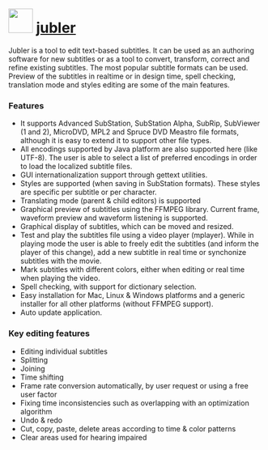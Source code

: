 # <img src="https://cdn.jsdelivr.net/gh/chocolatey-community/chocolatey-coreteampackages@a8fa14d8c3ca49fd8bd8f856d9091b1a9103ada1/icons/jubler.png" width="48" height="48"/> [jubler](https://chocolatey.org/packages/jubler)


Jubler is a tool to edit text-based subtitles. It can be used as an authoring software for new subtitles or as a tool to convert, transform, correct and refine existing subtitles. The most popular subtitle formats can be used. Preview of the subtitles in realtime or in design time, spell checking, translation mode and styles editing are some of the main features.

### Features
* It supports Advanced SubStation, SubStation Alpha, SubRip, SubViewer (1 and 2), MicroDVD, MPL2 and Spruce DVD Meastro file formats, although it is easy to extend it to support other file types.
* All encodings supported by Java platform are also supported here (like UTF-8). The user is able to select a list of preferred encodings in order to load the localized subtitle files.
* GUI internationalization support through gettext utilities.
* Styles are supported (when saving in SubStation formats). These styles are specific per subtitle or per character.
* Translating mode (parent & child editors) is supported
* Graphical preview of subtitles using the FFMPEG library. Current frame, waveform preview and waveform listening is supported.
* Graphical display of subtitles, which can be moved and resized.
* Test and play the subtitles file using a video player (mplayer). While in playing mode the user is able to freely edit the subtitles (and inform the player of this change), add a new subtitle in real time or synchonize subtitles with the movie.
* Mark subtitles with different colors, either when editing or real time when playing the video.
* Spell checking, with support for dictionary selection.
* Easy installation for Mac, Linux & Windows platforms and a generic installer for all other platforms (without FFMPEG support).
* Auto update application.

### Key editing features
* Editing individual subtitles
* Splitting
* Joining
* Time shifting
* Frame rate conversion automatically, by user request or using a free user factor
* Fixing time inconsistencies such as overlapping with an optimization algorithm
* Undo & redo
* Cut, copy, paste, delete areas according to time & color patterns
* Clear areas used for hearing impaired

